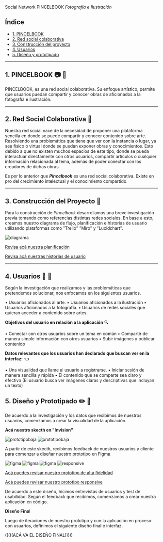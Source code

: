 Social Network PINCELBOOK
 _Fotografía e Ilustración_

## Índice

* [1. PINCELBOOK](#1-pincelbook)
* [2. Red social colaborativa](#2-redsocial)
* [3. Construcción del proyecto](#3-construcción)
* [4. Usuarios ](#4-usuarios)
* [5. Diseño y prototipado](#5-diseño)


***

## 1. PINCELBOOK :camera: :art:

PINCELBOOK, es una red social colaborativa. Su enfoque artístico, permite que usuarios puedan compartir y conocer obras de aficionados a la fotografía e ilustración.

***

## 2. Red Social Colaborativa :bust_in_silhouette:

Nuestra red social nace de la necesidad de proponer una plataforma sencilla en donde se puede compartir y conocer contenido sobre arte. Resolviendo una problemática que tiene que ver con la instancia o lugar, ya sea físico o virtual donde se puedan exponer obras y conocimientos. Esto debido a que no existen muchos espacios de este tipo, donde se pueda interactuar directamente con otros usuarios, compartir artículos o cualquier información relacionada al tema, además de poder conectar con los creadores de dichas obras.

 Es por lo anterior que **_Pincelbook_** es una red social colaborativa. Existe en pro del crecimiento intelectual y el conocimiento compartido. 

 ***

## 3. Construcción del Proyecto :hammer:

Para la construcción de _Pincelbook_ desarrollamos una breve investigación previa tomando como referencias distintas redes sociales. En base a esto, creamos nuestro diagrama de flujo, planificación e historias de usuario utilizando plataformas como "Trello" "Miro" y "Lucidchart".

![diagrama](diagramadeflujo.png)


[Revisa acá nuestra planificación](https://trello.com/b/QQ004iv7/red-social)

[Revisa acá nuestras historias de usuario](https://miro.com/app/board/o9J_krrQQJE=/)
***

## 4. Usuarios :woman: :boy:

Según la investigación que realizamos y las problemáticas que pretendemos solucionar, nos enfocamos en los siguientes usuarios.

•	Usuarios aficionados al arte.
•	Usuarios aficionados a la ilustración 
•	Usuarios aficionados a la fotografía.
•	Usuarios de redes sociales que quieran acceder a contenido sobre artes.
 
**Objetivos del usuario en relación a la aplicación** :mag:

•	Conectar con otros usuarios sobre un tema en común
•	Compartir de manera simple información con otros usuarios
•	Subir imágenes y publicar contenido

**Datos relevantes que los usuarios han declarado que buscan ver en la interfaz:** :point_left:

•	Una visualidad que llame al usuario a registrarse.
•	Iniciar sesión de manera sencilla y rápida
•	El contenido que se comparte sea claro y efectivo (El usuario busca ver imágenes claras y descriptivas que incluyan un texto)

## 5. Diseño y Prototipado :pencil2: :art:

De acuerdo a la investigación y los datos que recibimos de nuestros usuarios, comenzamos a crear la visualidad de la aplicación.

**Acá nuestro skecth en "Invision"**

![prototipobaja](prototipobaja.png)
![prototipobaja](prototipobajados.png)

A partir de este skecth, recibimos feedback de nuestros usuarios y cliente para comenzar a diseñar nuestro prototipo en Figma.

![figma](1.png)
![figma](2.png)
![figma](3.png)
![responsive](responsive.png)

[Acá puedes revisar nuestro prototipo de alta fidelidad](https://www.figma.com/proto/P4PdHTUiD7ntEu3eHvXd26/PincelBook?node-id=1%3A37&viewport=211%2C169%2C0.1405440717935562&scaling=scale-down-width)

[Acá puedes revisar nuestro prototipo responsive](https://www.figma.com/proto/P4PdHTUiD7ntEu3eHvXd26/PincelBook?node-id=1%3A201&viewport=170%2C296%2C0.22452743351459503&scaling=scale-down)

De acuerdo a este diseño, hicimos entrevistas de usuarios y test de usabilidad. Según el feedback que recibimos, comenzamos a crear nuestra aplicación en código.

**Diseño Final**

Luego de iteraciones de nuestro prototipo y con la aplicación en proceso con usuarios, definimos el siguiente diseño final e interfaz.

(((((ACÁ VA EL DISEÑO FINAL)))))


